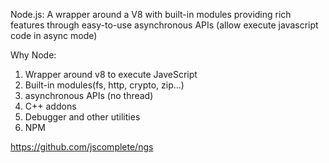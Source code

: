 Node.js:
A wrapper around a V8 with built-in modules providing rich features through easy-to-use asynchronous APIs
(allow execute javascript code in async mode)

Why Node:
1. Wrapper around v8 to execute JaveScript
2. Built-in modules(fs, http, crypto, zip...)
3. asynchronous APIs (no thread)
4. C++ addons
5. Debugger and other utilities
6. NPM

https://github.com/jscomplete/ngs

